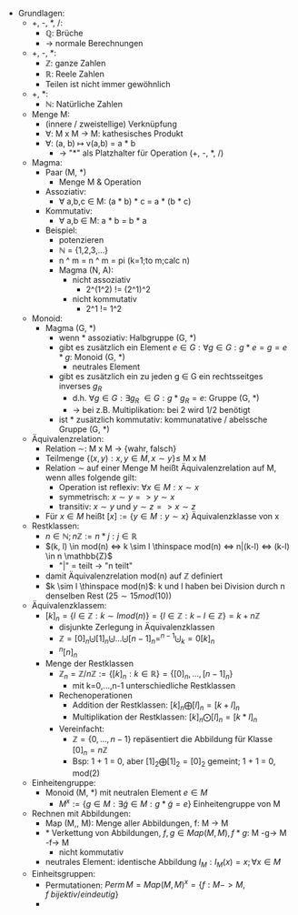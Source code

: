 - Grundlagen:
	- +, -, $\ast$, /:
		- $\mathbb{Q}$: Brüche
		- -> normale Berechnungen
	- +, -, $\ast$:
		- $\mathbb{Z}$: ganze Zahlen
		- $\mathbb{R}$: Reele Zahlen
		- Teilen ist nicht immer gewöhnlich
	- +, $\ast$:
		- $\mathbb{N}$: Natürliche Zahlen
	- Menge M:
		- (innere / zweistellige) Verknüpfung
		- $\forall$: M x M -> M: kathesisches Produkt
		- $\forall$: (a, b) $\mapsto$ v(a,b) = a * b
			- -> "*" als Platzhalter für Operation (+, -, $\ast$, /)
	- Magma:
		- Paar (M, *)
			- Menge M & Operation
		- Assoziativ:
			- $\forall$ a,b,c $\in$ M: (a * b) * c = a * (b * c)
		- Kommutativ:
			- $\forall$ a,b $\in$ M: a * b = b * a
		- Beispiel:
			- potenzieren
			- $\mathbb{N}$ = {1,2,3,...}
			- n ^ m = n ^ m = pi (k=1;to m;calc n)
			- Magma (N, A):
				- nicht assoziativ
					- 2^(1^2) != (2^1)^2
				- nicht kommutativ
					- 2^1 != 1^2
	- Monoid:
		- Magma (G, *)
			- wenn * assoziativ: Halbgruppe (G, *)
			- gibt es zusätzlich ein Element $e \in G: \forall g \in G: g * e = g = e * g$: Monoid (G, *)
				- neutrales Element
			- gibt es zusätzlich ein zu jeden g $\in$ G ein rechtsseitges inverses $g_R$
				- d.h. $\forall g \in G: \exists g_R$ $\in G: g * g_R = e$: Gruppe (G, *)
				- -> bei z.B. Multiplikation: bei 2 wird 1/2 benötigt
			- ist * zusätzlich kommutativ: kommunatative / abelssche Gruppe (G, *)
	- Äquivalenzrelation:
		- Relation $\sim$: M x M -> {wahr, falsch}
		- Teilmenge $\{(x,y): x, y \in M, x \sim y\} \leq$ M x M
		- Relation $\sim$ auf einer Menge M heißt Äquivalenzrelation auf M, wenn alles folgende gilt:
			- Operation ist reflexiv: $\forall x \in M: x \sim x$
			- symmetrisch: $x \sim y => y \sim x$
			- transitiv: $x \sim y$ und $y \sim z => x \sim z$
		- Für $x \in M$ heißt $[x] := \{ y \in M: y \sim x\}$ Äquivalenzklasse von x
	- Restklassen:
		- $n \in \mathbb{N}; n \mathbb{Z} := { n \ast j : j \in \mathbb{R} }$
		- $(k, l) \in mod(n) <=> k \sim l \thinspace mod(n) <=> n|(k-l) <=> (k-l) \in n \mathbb{Z}$
			- "|" = teilt -> "n teilt"
		- damit Äquivalenzrelation mod(n) auf $\mathbb{Z}$ definiert
		- $k \sim l \thinspace mod(n)$: k und l haben bei Division durch n denselben Rest ($25 \sim 15 mod(10)$)
	- Äquivalenzklassem:
		- $[k]_n = \{l \in \mathbb{Z}: k \sim l mod(n)\} = \{l \in \mathbb{Z}: k - l \in \mathbb{Z}\} = k + n\mathbb{Z}$
			- disjunkte Zerlegung in Äquivalenzklassen
			- $\mathbb{Z} = [0]_n \biguplus [1]_n \biguplus ... \biguplus [n-1]_n = ^{n-1}\biguplus_k=0 [k]_n$
			- $^n[n]_n$
		- Menge der Restklassen
			- $\mathbb{Z}_n = \mathbb{Z}/n\mathbb{Z} := \{[k]_n: k \in \mathbb{R}\} = \{[0]_n, ..., [n-1]_n\}$
				- mit k=0,...,n-1 unterschiedliche Restklassen
			- Rechenoperationen
				- Addition der Restklassen: $[k]_{n} \bigoplus [l]_{n}=[k+l]_{n}$
				- Multiplikation der Restklassen: $[k]_{n} \bigodot [l]_{n}=[k \ast l]_{n}$
			- Vereinfacht:
				- $\mathbb{Z} = \{0, ..., n-1\}$ repäsentiert die Abbildung für Klasse $[0]_n = n\mathbb{Z}$
				- Bsp: 1 + 1 = 0, aber $[1]_2 \bigoplus [1]_2 = [0]_2$ gemeint; 1 + 1 = 0, mod(2)
	- Einheitengruppe:
		- Monoid (M, *) mit neutralen Element $e \in M$
			- $M^x := \{g \in M: \exists \widetilde{g} \in M: g \ast \widetilde{g} = e\}$ Einheitengruppe von M
	- Rechnen mit Abbildungen:
		- Map (M,, M): Menge aller Abbildungen, f: M -> M
		- $\ast$ Verkettung von Abbildungen, $f,g \in Map(M, M), f \ast g$: M -g-> M -f-> M
			- nicht kommutativ
		- neutrales Element: identische Abbildung $I_M: I_M(x) = x; \forall x \in M$
	- Einheitsgruppen:
		- Permutationen: $Perm \, M = Map(M, M)^x = \{f: M -> M, f \  bijektiv / eindeutig\}$
		-